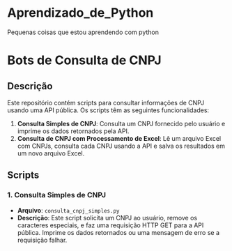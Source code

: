 # Aprendizado_de_Python
 Pequenas coisas que estou aprendendo com python 

# Bots de Consulta de CNPJ

## Descrição

Este repositório contém scripts para consultar informações de CNPJ usando uma API pública. Os scripts têm as seguintes funcionalidades:

1. **Consulta Simples de CNPJ**: Consulta um CNPJ fornecido pelo usuário e imprime os dados retornados pela API.
2. **Consulta de CNPJ com Processamento de Excel**: Lê um arquivo Excel com CNPJs, consulta cada CNPJ usando a API e salva os resultados em um novo arquivo Excel.

## Scripts

### 1. Consulta Simples de CNPJ

- **Arquivo**: `consulta_cnpj_simples.py`
- **Descrição**: Este script solicita um CNPJ ao usuário, remove os caracteres especiais, e faz uma requisição HTTP GET para a API pública. Imprime os dados retornados ou uma mensagem de erro se a requisição falhar.
